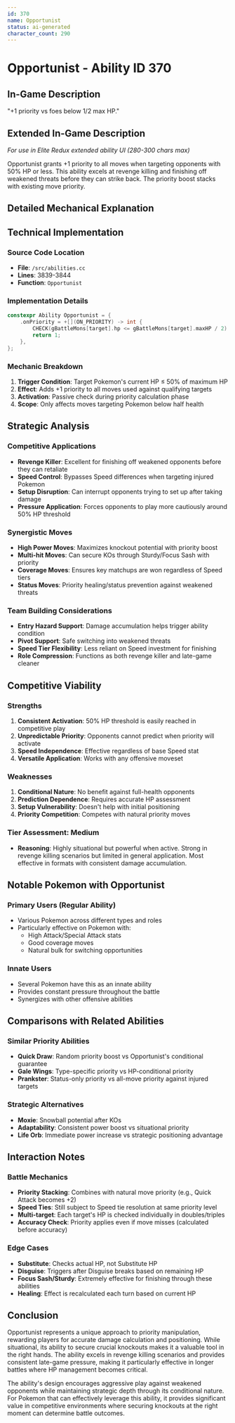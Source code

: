 ```yaml
---
id: 370
name: Opportunist
status: ai-generated
character_count: 290
---
```


# Opportunist - Ability ID 370

## In-Game Description
"+1 priority vs foes below 1/2 max HP."

## Extended In-Game Description
*For use in Elite Redux extended ability UI (280-300 chars max)*

Opportunist grants +1 priority to all moves when targeting opponents with 50% HP or less. This ability excels at revenge killing and finishing off weakened threats before they can strike back. The priority boost stacks with existing move priority.

## Detailed Mechanical Explanation

## Technical Implementation

### Source Code Location
- **File**: `/src/abilities.cc`
- **Lines**: 3839-3844
- **Function**: `Opportunist`

### Implementation Details
```cpp
constexpr Ability Opportunist = {
    .onPriority = +[](ON_PRIORITY) -> int {
        CHECK(gBattleMons[target].hp <= gBattleMons[target].maxHP / 2)
        return 1;
    },
};
```

### Mechanic Breakdown
1. **Trigger Condition**: Target Pokemon's current HP ≤ 50% of maximum HP
2. **Effect**: Adds +1 priority to all moves used against qualifying targets
3. **Activation**: Passive check during priority calculation phase
4. **Scope**: Only affects moves targeting Pokemon below half health

## Strategic Analysis

### Competitive Applications
- **Revenge Killer**: Excellent for finishing off weakened opponents before they can retaliate
- **Speed Control**: Bypasses Speed differences when targeting injured Pokemon
- **Setup Disruption**: Can interrupt opponents trying to set up after taking damage
- **Pressure Application**: Forces opponents to play more cautiously around 50% HP threshold

### Synergistic Moves
- **High Power Moves**: Maximizes knockout potential with priority boost
- **Multi-hit Moves**: Can secure KOs through Sturdy/Focus Sash with priority
- **Coverage Moves**: Ensures key matchups are won regardless of Speed tiers
- **Status Moves**: Priority healing/status prevention against weakened threats

### Team Building Considerations
- **Entry Hazard Support**: Damage accumulation helps trigger ability condition
- **Pivot Support**: Safe switching into weakened threats
- **Speed Tier Flexibility**: Less reliant on Speed investment for finishing
- **Role Compression**: Functions as both revenge killer and late-game cleaner

## Competitive Viability

### Strengths
1. **Consistent Activation**: 50% HP threshold is easily reached in competitive play
2. **Unpredictable Priority**: Opponents cannot predict when priority will activate
3. **Speed Independence**: Effective regardless of base Speed stat
4. **Versatile Application**: Works with any offensive moveset

### Weaknesses
1. **Conditional Nature**: No benefit against full-health opponents
2. **Prediction Dependence**: Requires accurate HP assessment
3. **Setup Vulnerability**: Doesn't help with initial positioning
4. **Priority Competition**: Competes with natural priority moves

### Tier Assessment: Medium
- **Reasoning**: Highly situational but powerful when active. Strong in revenge killing scenarios but limited in general application. Most effective in formats with consistent damage accumulation.

## Notable Pokemon with Opportunist

### Primary Users (Regular Ability)
- Various Pokemon across different types and roles
- Particularly effective on Pokemon with:
  - High Attack/Special Attack stats
  - Good coverage moves
  - Natural bulk for switching opportunities

### Innate Users
- Several Pokemon have this as an innate ability
- Provides constant pressure throughout the battle
- Synergizes with other offensive abilities

## Comparisons with Related Abilities

### Similar Priority Abilities
- **Quick Draw**: Random priority boost vs Opportunist's conditional guarantee
- **Gale Wings**: Type-specific priority vs HP-conditional priority
- **Prankster**: Status-only priority vs all-move priority against injured targets

### Strategic Alternatives
- **Moxie**: Snowball potential after KOs
- **Adaptability**: Consistent power boost vs situational priority
- **Life Orb**: Immediate power increase vs strategic positioning advantage

## Interaction Notes

### Battle Mechanics
- **Priority Stacking**: Combines with natural move priority (e.g., Quick Attack becomes +2)
- **Speed Ties**: Still subject to Speed tie resolution at same priority level
- **Multi-target**: Each target's HP is checked individually in doubles/triples
- **Accuracy Check**: Priority applies even if move misses (calculated before accuracy)

### Edge Cases
- **Substitute**: Checks actual HP, not Substitute HP
- **Disguise**: Triggers after Disguise breaks based on remaining HP
- **Focus Sash/Sturdy**: Extremely effective for finishing through these abilities
- **Healing**: Effect is recalculated each turn based on current HP

## Conclusion

Opportunist represents a unique approach to priority manipulation, rewarding players for accurate damage calculation and positioning. While situational, its ability to secure crucial knockouts makes it a valuable tool in the right hands. The ability excels in revenge killing scenarios and provides consistent late-game pressure, making it particularly effective in longer battles where HP management becomes critical.

The ability's design encourages aggressive play against weakened opponents while maintaining strategic depth through its conditional nature. For Pokemon that can effectively leverage this ability, it provides significant value in competitive environments where securing knockouts at the right moment can determine battle outcomes.

